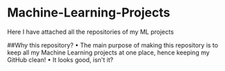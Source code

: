 # Machine-Learning-Projects
Here I have attached all the repositories of my ML projects

##Why this repository?
• The main purpose of making this repository is to keep all my Machine Learning projects at one place, hence keeping my GitHub clean!
• It looks good, isn't it?
